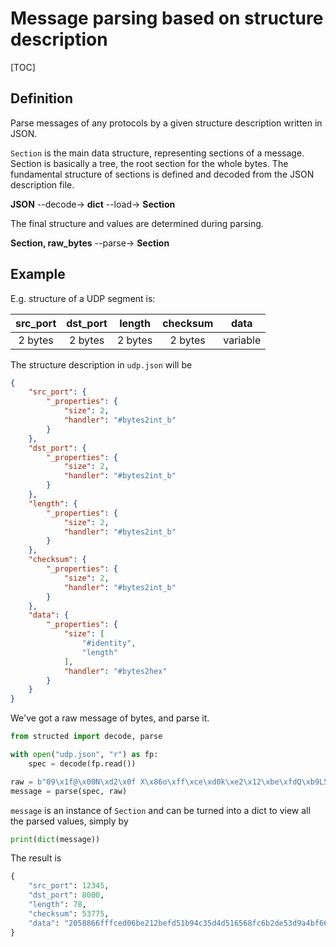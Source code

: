 # Message parsing based on structure description

[TOC]

## Definition

Parse messages of any protocols by a given structure description written in JSON.

`Section` is the main data structure, representing sections of a message. Section is basically a tree, the root section for the whole bytes. The fundamental structure of sections is defined and decoded from the JSON description file.

**JSON** --decode-> **dict** --load-> **Section** 

The final structure and values are determined during parsing.

**Section, raw_bytes** --parse-> **Section**


## Example

E.g. structure of a UDP segment is:

src_port | dst_port | length | checksum | data
:-: | :-: | :-: | :-: | :-:
2 bytes | 2 bytes | 2 bytes | 2 bytes | variable

The structure description in `udp.json` will be

```json
{
    "src_port": {
        "_properties": {
            "size": 2,
            "handler": "#bytes2int_b"
        }
    },
    "dst_port": {
        "_properties": {
            "size": 2,
            "handler": "#bytes2int_b"
        }
    },
    "length": {
        "_properties": {
            "size": 2,
            "handler": "#bytes2int_b"
        }
    },
    "checksum": {
        "_properties": {
            "size": 2,
            "handler": "#bytes2int_b"
        }
    },
    "data": {
        "_properties": {
            "size": [
                "#identity",
                "length"
            ],
            "handler": "#bytes2hex"
        }
    }
}
```

We've got a raw message of bytes, and parse it.

```py
from structed import decode, parse

with open("udp.json", "r") as fp:
    spec = decode(fp.read())

raw = b"09\x1f@\x00N\xd2\x0f X\x86o\xff\xce\xd0k\xe2\x12\xbe\xfdQ\xb9L5\xd4\xd5\x16V\x8f\xc6\xb2\xdeS\xd9\xa4\xbff]tz\xa7\xf6=\xa1\xa9)\x82\xf2y\x96\xb0\xf8L\xa9\xc4\xa8z\xf7\xd3 \x88d\xb3\\\x17\xe2\x07\xd5'\x88\xaf\xc2p\xa3Y\xfcI\x8e"
message = parse(spec, raw)
```

`message` is an instance of `Section` and can be turned into a dict to view all the parsed values, simply by

```py
print(dict(message))
```

The result is

```py
{
    "src_port": 12345,
    "dst_port": 8000,
    "length": 78,
    "checksum": 53775,
    "data": "2058866fffced06be212befd51b94c35d4d516568fc6b2de53d9a4bf665d747aa7f63da1a92982f27996b0f84ca9c4a87af7d3208864b35c17e207d52788afc270a359fc498e"
}
```
